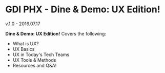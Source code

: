 GDI PHX - Dine & Demo: UX Edition!
======================
v.1.0 - 2016.07.17

**Dine & Demo: UX Edition!**
Covers the following:
* What is UX?
* UX Basics
* UX in Today's Tech Teams
* UX Tools & Methods
* Resources and Q&A!
